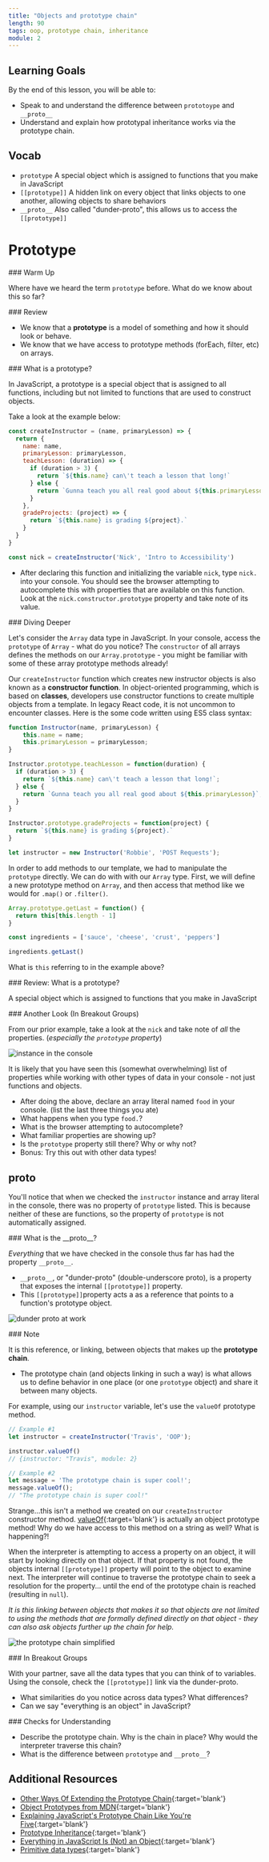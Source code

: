 ```yaml
---
title: "Objects and prototype chain"
length: 90
tags: oop, prototype chain, inheritance
module: 2
---
```


## Learning Goals

By the end of this lesson, you will be able to:

* Speak to and understand the difference between `prototoype` and `__proto__`
* Understand and explain how prototypal inheritance works via the prototype chain.

## Vocab

* `prototype` A special object which is assigned to functions that you make in JavaScript  
* `[[prototype]]` A hidden link on every object that links objects to one another, allowing objects to share behaviors    
* `__proto__` Also called "dunder-proto", this allows us to access the `[[prototype]]` 


# Prototype

<section class="call-to-action">
### Warm Up

Where have we heard the term `prototype` before.  What do we know about this so far?
</section>

<section class="answer">
### Review 

* We know that a **prototype** is a model of something and how it should look or behave.
* We know that we have access to prototype methods (forEach, filter, etc) on arrays. 

</section>

<section class="call-to-action">
### What is a prototype?

In JavaScript, a prototype is a special object that is assigned to all functions, including but not limited to functions that are used to construct objects. 

Take a look at the example below:

```js
const createInstructor = (name, primaryLesson) => {
  return {
    name: name,
    primaryLesson: primaryLesson,
    teachLesson: (duration) => {
      if (duration > 3) {
        return `${this.name} can\'t teach a lesson that long!`
      } else {
        return `Gunna teach you all real good about ${this.primaryLesson}`
      }
    },
    gradeProjects: (project) => {
      return `${this.name} is grading ${project}.`
    } 
  }
}

const nick = createInstructor('Nick', 'Intro to Accessibility')
```

* After declaring this function and initializing the variable `nick`, type `nick.` into your console. You should see the browser attempting to autocomplete this with properties that are available on this function.  Look at the `nick.constructor.prototype` property and take note of its value.
</section>

<section class="answer">
### Diving Deeper  

Let's consider the `Array` data type in JavaScript. In your console, access the `prototype` of `Array` - what do you notice? The `constructor` of all arrays defines the methods on our `Array.prototype` - you might be familiar with some of these array prototype methods already!

<!-- By accessing the `prototype` of our instructor's `constructor` - we can see that it points to an object that has three methods: `constructor`, `teachLesson`, and `gradeProject`.  Our `prototype` is a property on the function that points back to our instructor's `constructor`. -->

Our `createInstructor` function which creates new instructor objects is also known as a **constructor function**. In object-oriented programming, which is based on **classes**, developers use constructor functions to create multiple objects from a template. In legacy React code, it is not uncommon to encounter classes.  Here is the some code written using ES5 class syntax:

```js
function Instructor(name, primaryLesson) {
    this.name = name;
    this.primaryLesson = primaryLesson;
}

Instructor.prototype.teachLesson = function(duration) {
  if (duration > 3) {
    return `${this.name} can\'t teach a lesson that long!`;
  } else {
    return `Gunna teach you all real good about ${this.primaryLesson}`;
  } 
}

Instructor.prototype.gradeProjects = function(project) {
  return `${this.name} is grading ${project}.` 
}

let instructor = new Instructor('Robbie', 'POST Requests');
```

In order to add methods to our template, we had to manipulate the `prototype` directly. We can do with with our `Array` type. First, we will define a new prototype method on `Array`, and then access that method like we would for `.map()` or `.filter()`.

```js
Array.prototype.getLast = function() {
  return this[this.length - 1]
}

const ingredients = ['sauce', 'cheese', 'crust', 'peppers']

ingredients.getLast()
```

What is `this` referring to in the example above?
</section>

<section class="checks-for-understanding">
### Review: What is a prototype?

A special object which is assigned to functions that you make in JavaScript
</section>

<section class="call-to-action">
### Another Look (In Breakout Groups)

From our prior example, take a look at the `nick` and take note of *all* the properties. (*especially the `prototype` property*)

![instance in the console](/assets/images/lessons/oop/instance-2.png)

It is likely that you have seen this (somewhat overwhelming) list of properties while working with other types of data in your console - not just functions and objects.

* After doing the above, declare an array literal named `food` in your console.  (list the last three things you ate)
* What happens when you type `food.`?  
* What is the browser attempting to autocomplete?
* What familiar properties are showing up?  
* Is the `prototype` property still there? Why or why not?
* Bonus: Try this out with other data types! 
</section>

## __proto__

You'll notice that when we checked the `instructor` instance and array literal in the console, there was no property of `prototype` listed. This is because neither of these are functions, so the property of `prototype` is not automatically assigned. 

<section class="answer">
### What is the __proto__?

_Everything_ that we have checked in the console thus far has had the property `__proto__`.

* `__proto__`, or "dunder-proto" (double-underscore proto), is a property that exposes the internal `[[prototype]]` property. 
* This `[[prototype]]`property acts a as a reference that points to a function's prototype object. 
</section>

![dunder proto at work](/assets/images/lessons/oop/prototype-chain-FP.png)

<section class="note">
### Note

It is this reference, or linking, between objects that makes up the **prototype chain**. 
* The prototype chain (and objects linking in such a way) is what allows us to define behavior in one place (or one `prototype` object) and share it between many objects. 

For example, using our `instructor` variable, let's use the `valueOf` prototype method.

```js
// Example #1
let instructor = createInstructor('Travis', 'OOP');

instructor.valueOf()
// {instructor: "Travis", module: 2}

// Example #2
let message = 'The prototype chain is super cool!';
message.valueOf();
// "The prototype chain is super cool!"
```

Strange...this isn't a method we created on our `createInstructor` constructor method.  [valueOf](https://developer.mozilla.org/en-US/docs/Web/JavaScript/Reference/Global_Objects/Object/valueOf){:target='blank'} is actually an object prototype method!  Why do we have access to this method on a string as well? What is happening?!

When the interpreter is attempting to access a property on an object, it will start by looking directly on that object. If that property is not found, the objects internal `[[prototype]]` property will point to the object to examine next. The interpreter will continue to traverse the prototype chain to seek a resolution for the property... until the end of the prototype chain is reached (resulting in `null`). 

*It is this linking between objects that makes it so that objects are not limited to using the methods that are formally defined directly on that object - they can also ask objects further up the chain for help.* 

![the prototype chain simplified](/assets/images/lessons/oop/simple-chain-FP.png)
</section>

<section class="call-to-action">
### In Breakout Groups

With your partner, save all the data types that you can think of to variables. Using the console, check the `[[prototype]]` link via the dunder-proto.

- What similarities do you notice across data types? What differences?
- Can we say "everything is an object" in JavaScript?
</section>

<section class="checks-for-understanding">
### Checks for Understanding

* Describe the prototype chain. Why is the chain in place? Why would the interpreter traverse this chain?
* What is the difference between `prototype` and `__proto__`?
</section>

## Additional Resources
* [Other Ways Of Extending the Prototype Chain](https://developer.mozilla.org/en-US/docs/Web/JavaScript/Inheritance_and_the_prototype_chain#Different_ways_to_create_objects_and_the_resulting_prototype_chain){:target='blank'}
* [Object Prototypes from MDN](https://developer.mozilla.org/en-US/docs/Learn/JavaScript/Objects/Object_prototypes){:target='blank'}
* [Explaining JavaScript's Prototype Chain Like You're Five](https://dev.to/codesmith_staff/explain-javascripts-prototype-chain-like-im-five-51p){:target='blank'}
* [Prototype Inheritance](https://javascript.info/prototype-inheritance){:target='blank'}
* [Everything in JavaScript Is (Not) an Object](https://betterprogramming.pub/everything-in-javascript-is-an-object-except-for-when-it-isnt-305bc65a3410){:target='blank'}
* [Primitive data types](https://developer.mozilla.org/en-US/docs/Glossary/Primitive){:target='blank'}

